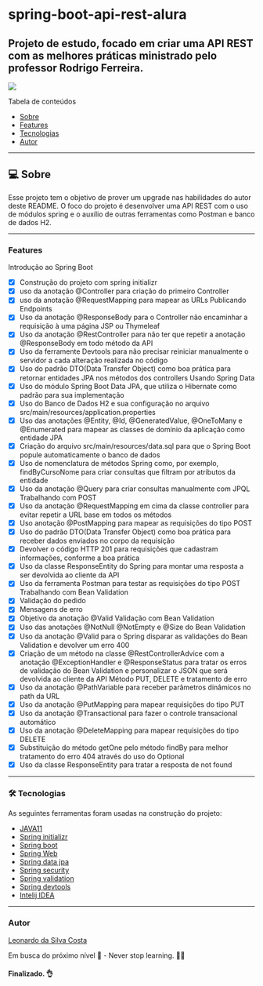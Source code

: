 # spring-boot-api-rest-alura
## Projeto de estudo, focado em criar uma API REST com as melhores práticas ministrado pelo professor Rodrigo Ferreira.
<img src="https://img.shields.io/static/v1?label=Spring&message=Study&color=6DB33F&style=for-the-badge&logo=SpringBoot">


Tabela de conteúdos

<!--ts-->
   * [Sobre](#Sobre)
   * [Features](#Sobre)
   * [Tecnologias](#tecnologias)
   * [Autor](#Sobre)
<!--te-->

---

## 💻 Sobre

Esse projeto tem o objetivo de prover um upgrade nas habilidades do autor deste README.
O foco do projeto é desenvolver uma API REST com o uso de módulos spring e o auxílio de outras ferramentas como Postman e banco de dados H2.

---
### Features

Introdução ao Spring Boot
- [x] Construção do projeto com spring initializr
- [x] uso da anotação @Controller para criação do primeiro Controller
- [x] uso da anotação @RequestMapping para mapear as URLs
Publicando Endpoints
- [x] Uso da anotação @ResponseBody para o Controller não encaminhar a requisição à uma página JSP ou Thymeleaf
- [x] Uso da anotação @RestController para não ter que repetir a anotação @ResponseBody em todo método da API 
- [x] Uso da ferramente Devtools para não precisar reiniciar manualmente o servidor a cada alteração realizada no código 
- [x] Uso do padrão DTO(Data Transfer Object) como boa prática para retornar entidades JPA nos métodos dos controllers 
Usando Spring Data
- [x] Uso do módulo Spring Boot Data JPA, que utiliza o Hibernate como padrão para sua implementação
- [x] Uso do Banco de Dados H2 e sua configuração no arquivo src/main/resources/application.properties
- [X] Uso das anotações @Entity, @Id, @GeneratedValue, @OneToMany e @Enumerated para mapear as classes de domínio da aplicação como entidade JPA
- [x] Criação do arquivo src/main/resources/data.sql para que o Spring Boot popule automaticamente o banco de dados
- [x] Uso de nomenclatura de métodos Spring como, por exemplo, findByCursoNome para criar consultas que filtram por atributos da entidade
- [x] Uso da anotação @Query para criar consultas manualmente com JPQL
Trabalhando com POST
- [x] Uso da anotação @RequestMapping em cima da classe controller para evitar repetir a URL base em todos os métodos
- [x] Uso anotação @PostMapping para mapear as requisições do tipo POST
- [x] Uso do padrão DTO(Data Transfer Object) como boa prática para receber dados enviados no corpo da requisição
- [x] Devolver o código HTTP 201 para requisições que cadastram informações, conforme a boa prática
- [x] Uso da classe ResponseEntity do Spring para montar uma resposta a ser devolvida ao cliente da API
- [x] Uso da ferramenta Postman para testar as requisições do tipo POST
Trabalhando com Bean Validation
- [x] Validação do pedido
- [x] Mensagens de erro
- [x] Objetivo da anotação @Valid
Validação com Bean Validation
- [x] Uso das anotações @NotNull @NotEmpty e @Size do Bean Validation
- [x] Uso da anotação @Valid para o Spring disparar as validações do Bean Validation e devolver um erro 400
- [x] Criação de um método na classe @RestControllerAdvice com a anotação @ExceptionHandler e @ResponseStatus para tratar os erros de validação do Bean Validation e personalizar o JSON que será devolvida ao cliente da API
Método PUT, DELETE e tratamento de erro
- [x] Uso da anotação @PathVariable para receber parâmetros dinâmicos no path da URL
- [x] Uso da anotação @PutMapping para mapear requisições do tipo PUT
- [x] Uso da anotação @Transactional para fazer o controle transacional automático
- [x] Uso da anotação @DeleteMapping para mapear requisições do tipo DELETE
- [x] Substituição do método getOne pelo método findBy para melhor tratamento do erro 404 através do uso do Optional
- [x] Uso da classe ResponseEntity para tratar a resposta de not found

---

### 🛠 Tecnologias

As seguintes ferramentas foram usadas na construção do projeto:

- [JAVA11](https://www.oracle.com/br/java/technologies/javase/jdk11-archive-downloads.html)
- [Spring initializr](https://start.spring.io/)
- [Spring boot](https://spring.io/projects/spring-boot)
- [Spring Web](https://docs.spring.io/spring-framework/docs/3.2.x/spring-framework-reference/html/mvc.html)
- [Spring data jpa](https://spring.io/projects/spring-data-jpa)
- [Spring security](https://spring.io/projects/spring-security)
- [Spring validation](https://docs.spring.io/spring-framework/docs/3.2.x/spring-framework-reference/html/validation.html)
- [Spring devtools](https://docs.spring.io/spring-boot/docs/1.5.16.RELEASE/reference/html/using-boot-devtools.html)
- [Intelij IDEA](https://www.jetbrains.com/pt-br/idea/)

---

### Autor
[Leonardo da Silva Costa](https://www.linkedin.com/in/leonardo-costa-b49b8062/)

Em busca do próximo nível 🚀 - Never stop learning. 🧑‍🎓


<h4> 
	Finalizado. 👌
</h4>

